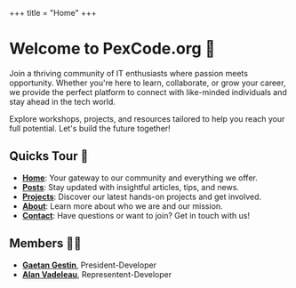 +++
title = "Home"
+++

# Welcome to PexCode.org 🚀

Join a thriving community of IT enthusiasts where passion meets opportunity. Whether you're here to learn, collaborate, or grow your career, we provide the perfect platform to connect with like-minded individuals and stay ahead in the tech world.

Explore workshops, projects, and resources tailored to help you reach your full potential. Let's build the future together!

## Quicks Tour 🔗

- **[Home](/)**: Your gateway to our community and everything we offer.
- **[Posts](/Posts)**: Stay updated with insightful articles, tips, and news.
- **[Projects](/Projects)**: Discover our latest hands-on projects and get involved.
- **[About](/About)**: Learn more about who we are and our mission.
- **[Contact](/Contact)**: Have questions or want to join? Get in touch with us!

## Members 🧑‍💻

- **[Gaetan Gestin](https:ggestin.com/)**, President-Developer
- **[Alan Vadeleau](https://www.linkedin.com/in/alan-vadeleau/)**, Representent-Developer